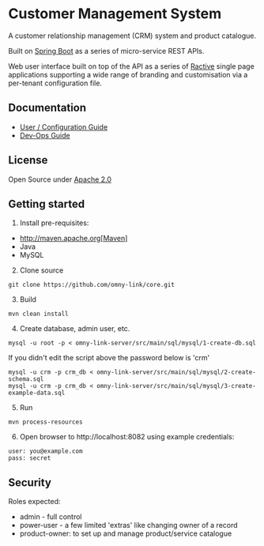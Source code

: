 Customer Management System
==========================

A customer relationship management (CRM) system and product catalogue.

Built on [Spring Boot](https://projects.spring.io/spring-boot/) as a series of micro-service REST APIs.

Web user interface built on top of the API as a series of [Ractive](https://ractive.js.org) single page applications supporting a wide range of branding and customisation via a per-tenant configuration file.

Documentation
-------------
- [User / Configuration Guide](https://omnylink.github.io/index.html)
- [Dev-Ops Guide](https://omnylink.github.io/devops.html)

License
-------
Open Source under [Apache 2.0](https://www.apache.org/licenses/LICENSE-2.0)


Getting started
---------------

1. Install pre-requisites:
  - http://maven.apache.org[Maven]
  - Java
  - MySQL

2. Clone source
  ```
  git clone https://github.com/omny-link/core.git
  ```

3. Build
  ```
  mvn clean install
  ```

4. Create database, admin user, etc.
  ```
  mysql -u root -p < omny-link-server/src/main/sql/mysql/1-create-db.sql
  ```
  If you didn't edit the script above the password below is 'crm'
  ```
  mysql -u crm -p crm_db < omny-link-server/src/main/sql/mysql/2-create-schema.sql
  mysql -u crm -p crm_db < omny-link-server/src/main/sql/mysql/3-create-example-data.sql
  ```

5. Run
  ```
  mvn process-resources
  ```

6. Open browser to http://localhost:8082 using example credentials:
  ```
  user: you@example.com
  pass: secret
  ```

Security
--------

Roles expected:
 - admin - full control
 - power-user - a few limited 'extras' like changing owner of a record
 - product-owner: to set up and manage product/service catalogue
